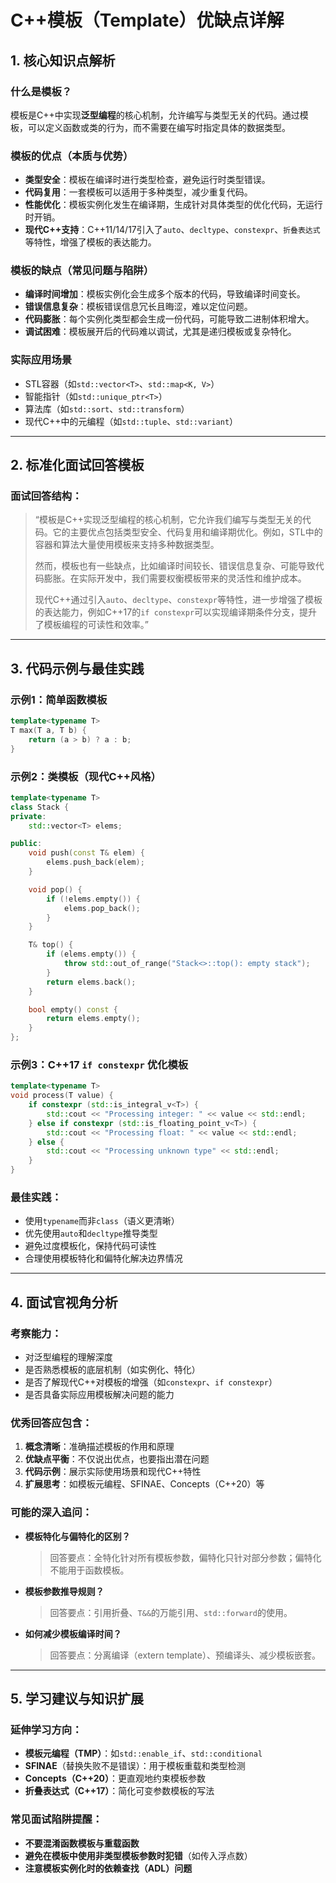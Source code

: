 
# C++模板（Template）优缺点详解
## 1. 核心知识点解析
### 什么是模板？
模板是C++中实现**泛型编程**的核心机制，允许编写与类型无关的代码。通过模板，可以定义函数或类的行为，而不需要在编写时指定具体的数据类型。

### 模板的优点（本质与优势）
- **类型安全**：模板在编译时进行类型检查，避免运行时类型错误。
- **代码复用**：一套模板可以适用于多种类型，减少重复代码。
- **性能优化**：模板实例化发生在编译期，生成针对具体类型的优化代码，无运行时开销。
- **现代C++支持**：C++11/14/17引入了`auto`、`decltype`、`constexpr`、`折叠表达式`等特性，增强了模板的表达能力。

### 模板的缺点（常见问题与陷阱）
- **编译时间增加**：模板实例化会生成多个版本的代码，导致编译时间变长。
- **错误信息复杂**：模板错误信息冗长且晦涩，难以定位问题。
- **代码膨胀**：每个实例化类型都会生成一份代码，可能导致二进制体积增大。
- **调试困难**：模板展开后的代码难以调试，尤其是递归模板或复杂特化。

### 实际应用场景
- STL容器（如`std::vector<T>`、`std::map<K, V>`）
- 智能指针（如`std::unique_ptr<T>`）
- 算法库（如`std::sort`、`std::transform`）
- 现代C++中的元编程（如`std::tuple`、`std::variant`）

---

## 2. 标准化面试回答模板

### 面试回答结构：
> “模板是C++实现泛型编程的核心机制，它允许我们编写与类型无关的代码。它的主要优点包括类型安全、代码复用和编译期优化。例如，STL中的容器和算法大量使用模板来支持多种数据类型。  
> 
> 然而，模板也有一些缺点，比如编译时间较长、错误信息复杂、可能导致代码膨胀。在实际开发中，我们需要权衡模板带来的灵活性和维护成本。  
> 
> 现代C++通过引入`auto`、`decltype`、`constexpr`等特性，进一步增强了模板的表达能力，例如C++17的`if constexpr`可以实现编译期条件分支，提升了模板编程的可读性和效率。”

---

## 3. 代码示例与最佳实践

### 示例1：简单函数模板
```cpp
template<typename T>
T max(T a, T b) {
    return (a > b) ? a : b;
}
```

### 示例2：类模板（现代C++风格）
```cpp
template<typename T>
class Stack {
private:
    std::vector<T> elems;

public:
    void push(const T& elem) {
        elems.push_back(elem);
    }

    void pop() {
        if (!elems.empty()) {
            elems.pop_back();
        }
    }

    T& top() {
        if (elems.empty()) {
            throw std::out_of_range("Stack<>::top(): empty stack");
        }
        return elems.back();
    }

    bool empty() const {
        return elems.empty();
    }
};
```

### 示例3：C++17 `if constexpr` 优化模板
```cpp
template<typename T>
void process(T value) {
    if constexpr (std::is_integral_v<T>) {
        std::cout << "Processing integer: " << value << std::endl;
    } else if constexpr (std::is_floating_point_v<T>) {
        std::cout << "Processing float: " << value << std::endl;
    } else {
        std::cout << "Processing unknown type" << std::endl;
    }
}
```

### 最佳实践：
- 使用`typename`而非`class`（语义更清晰）
- 优先使用`auto`和`decltype`推导类型
- 避免过度模板化，保持代码可读性
- 合理使用模板特化和偏特化解决边界情况

---

## 4. 面试官视角分析

### 考察能力：
- 对泛型编程的理解深度
- 是否熟悉模板的底层机制（如实例化、特化）
- 是否了解现代C++对模板的增强（如`constexpr`、`if constexpr`）
- 是否具备实际应用模板解决问题的能力

### 优秀回答应包含：
1. **概念清晰**：准确描述模板的作用和原理
2. **优缺点平衡**：不仅说出优点，也要指出潜在问题
3. **代码示例**：展示实际使用场景和现代C++特性
4. **扩展思考**：如模板元编程、SFINAE、Concepts（C++20）等

### 可能的深入追问：
- **模板特化与偏特化的区别？**
  > 回答要点：全特化针对所有模板参数，偏特化只针对部分参数；偏特化不能用于函数模板。
- **模板参数推导规则？**
  > 回答要点：引用折叠、`T&&`的万能引用、`std::forward`的使用。
- **如何减少模板编译时间？**
  > 回答要点：分离编译（extern template）、预编译头、减少模板嵌套。

---

## 5. 学习建议与知识扩展

### 延伸学习方向：
- **模板元编程（TMP）**：如`std::enable_if`、`std::conditional`
- **SFINAE**（替换失败不是错误）：用于模板重载和类型检测
- **Concepts（C++20）**：更直观地约束模板参数
- **折叠表达式（C++17）**：简化可变参数模板的写法

### 常见面试陷阱提醒：
- **不要混淆函数模板与重载函数**
- **避免在模板中使用非类型模板参数时犯错**（如传入浮点数）
- **注意模板实例化时的依赖查找（ADL）问题**
